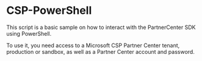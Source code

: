 # CSP-PowerShell
This script is a basic sample on how to interact with the PartnerCenter SDK using PowerShell.

To use it, you need access to a Microsoft CSP Partner Center tenant, production or sandbox, as well as a Partner Center account and password.

